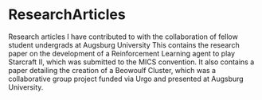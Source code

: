 # ResearchArticles
Research articles I have contributed to with the collaboration of fellow student undergrads at Augsburg University
This contains the research paper on the development of a Reinforcement Learning agent to play Starcraft II, which was 
submitted to the MICS convention. It also contains a paper detailing the creation of a Beowoulf Cluster, which was
a collaborative group project funded via Urgo and presented at Augsburg University.
